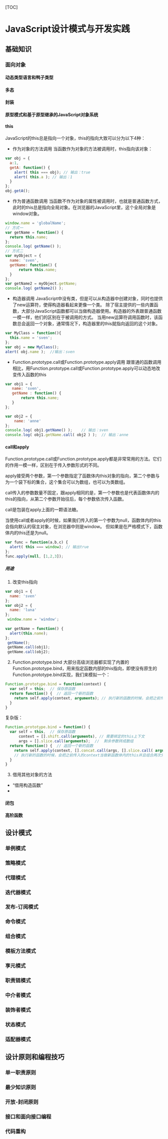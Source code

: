 [TOC]

# JavaScript设计模式与开发实践

## 基础知识
### 面向对象
#### 动态类型语言和鸭子类型

#### 多态

#### 封装

#### 原型模式和基于原型继承的JavaScript对象系统

#### this
JavaScript的this总是指向一个对象，this的指向大致可以分为以下4种：
- 作为对象的方法调用
当函数作为对象的方法被调用时，this指向该对象：
```javascript
var obj = {
  a:1,
  getA: function() {
    alert( this === obj); // 输出：true
    alert( this.a ); // 输出：1
  }
};
obj.getA();
```
- 作为普通函数调用
当函数不作为对象的属性被调用时，也就是普通函数方式，此时的this总是指向全局对象。在浏览器的JavaScript里，这个全局对象是window对象。
```javascript
window.name = 'globalName';
// 方式一
var getName = function() {
  return this.name;
};
console.log( getName() );
// 方式二
var myObject = {
  name: 'sven',
  getName: function() {
      return this.name;
  }
};
var getName2 = myObject.getName;
console.log( getName2() );
```
- 构造器调用
JavaScript中没有类，但是可以从构造器中创建对象，同时也提供了new运算符，使得构造器看起来更像一个类。
除了宿主提供的一些内置函数，大部分JavaScript函数都可以当做构造器使用。构造器的外表跟普通函数一模一样，他们的区别在于被调用的方式。
当用new运算符调用函数时，该函数总会返回一个对象，通常情况下，构造器里的this就指向返回的这个对象。
```javascript
var MyClass = function(){
  this.name = 'sven';
};
var obj = new MyClass();
alert( obj.name );  //输出：sven
```
- Function.prototype.call或Function.prototype.apply调用
跟普通的函数调用相比，用Function.prototype.call或Function.prototype.apply可以动态地改变传入函数的this
```javascript
var obj1 = {
   name: 'sven',
   getName : function() {
       return this.name;
   }
};

var obj2 = {
    name: 'anne'
};
console.log( obj1.getName() );    // 输出：sven
console.log( obj1.getName.call( obj2 ) );  // 输出：anne 
```

#### call和apply
Function.prototype.call或Function.prototype.apply都是非常常用的方法。它们的作用一模一样，区别在于传入参数形式的不同。

apply接受两个参数，第一个参数指定了函数体内this对象的指向，第二个参数与为一个袋下标的集合，这个集合可以为数组，也可以为类数组。

call传入的参数数量不固定，跟apply相同的是，第一个参数也是代表函数体内的this的指向，从第二个参数开始往后，每个参数依次传入函数。

call是包装在apply上面的一颗语法糖。

当使用call或者apply的时候，如果我们传入的第一个参数为null，函数体内的this会指向默认的宿主对象，在浏览器中则是window。
但如果是在严格模式下，函数体内的this还是为null。
```javascript
var func = function(a,b,c) {
  alert( this === window); // 输出true
};
func.apply(null, [1,2,3]);
```

##### 用途
1. 改变this指向
```javascript
var obj1 = {
  name: 'sven'
};
var obj2 = {
  name: 'luna'
};
 window.name = 'window';
 
var getName = function() {
  alert(this.name);
};
 getName();
 getName.call(obj1);
 getName.call(obj2);
```

2. Function.prototype.bind
大部分高级浏览器都实现了内置的Function.prototype.bind，用来指定函数内部的this指向，即使没有原生的Function.prototype.bind实现，我们来模拟一个：
```javascript
Function.prototype.bind = function(context) {
  var self = this;  // 保存原函数
  return function() {  // 返回一个新的函数
    return self.apply(context, arguments); // 执行新的函数的时候，会把之前传入的context当做新函数体内的this
  }
}
```
复杂版：
```javascript
Function.prototype.bind = function() {
  var self = this,  // 保存原函数
      context = [].shift.call(arguments), // 需要绑定的this上下文
      args = [].slice.call(arguments);  //  剩余参数转成数组
  return function() {  // 返回一个新的函数
    return self.apply(context, [].concat.call(args, [].slice.call( arguments)));
    // 执行新的函数的时候，会把之前传入的context当做新函数体内的this并且组合两次分别传入的参数，作为新函数的参数
  }
}
```

3. 借用其他对象的方法
- “借用构造函数”
- 

#### 闭包

#### 高阶函数

## 设计模式

### 单例模式

### 策略模式
### 代理模式
### 迭代器模式
### 发布-订阅模式
### 命令模式
### 组合模式
### 模板方法模式
### 享元模式
### 职责链模式
### 中介者模式
### 装饰者模式
### 状态模式
### 适配器模式

## 设计原则和编程技巧

### 单一职责原则
### 最少知识原则
### 开放-封闭原则
### 接口和面向接口编程
### 代码重构